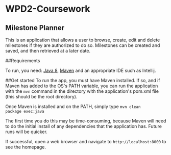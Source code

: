 # WPD2-Coursework

## Milestone Planner

This is an application that allows a user to browse, create, edit and delete milestones if they are authorized to do so. Milestones can be created and saved, and then retrieved at a later date.

##Requirements

To run, you need: [Java 8][2], [Maven][3] and an appropriate IDE such as Intellij.

##Get started
To run the app, you must have Maven installed. If so, and if Maven has added to the OS's PATH variable, you can run the application with the <code>mvn</code> command in the directory with the application's pom.xml file (this should be the root directory).

Once Maven is installed and on the PATH, simply type
    <code>mvn clean package exec:java</code>
    
The first time you do this may be time-consuming, because Maven will need to do the initial install of any dependencies that the application has. Future runs will be quicker.

If successful, open a web browser and navigate to `http://localhost:8000` to see the homepage.


[2]:http://www.oracle.com/technetwork/java/javase/downloads/jdk8-downloads-2133151.html
[3]:https://maven.apache.org/download.cgi
